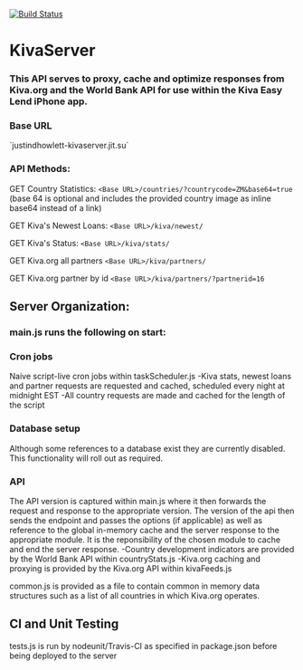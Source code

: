 [![Build Status](https://travis-ci.org/justinHowlett/KivaServer.png)](https://travis-ci.org/justinHowlett/KivaServer)

KivaServer
==========

<h3>This API serves to proxy, cache and optimize responses from Kiva.org and the World Bank API for use within the Kiva Easy Lend iPhone app.</h3>

<h3>Base URL</h3>
`justindhowlett-kivaserver.jit.su`

<h3>API Methods:</h3>

GET Country Statistics:
`<Base URL>/countries/?countrycode=ZM&base64=true`
<br/> (base 64 is optional and includes the provided country image as inline base64 instead of a link)


GET Kiva's Newest Loans:
`<Base URL>/kiva/newest/`

GET Kiva's Status:
`<Base URL>/kiva/stats/`

GET Kiva.org all partners 
`<Base URL>/kiva/partners/`

GET Kiva.org partner by id
`<Base URL>/kiva/partners/?partnerid=16`

<h2>Server Organization:</h2>

<h3>main.js runs the following on start:</h3>

<h3>Cron jobs</h3>
Naive script-live cron jobs within taskScheduler.js
  -Kiva stats, newest loans and partner requests are requested and cached, scheduled every night at midnight EST
  -All country requests are made and cached for the length of the script 
  
<h3>Database setup</h3>
Although some references to a database exist they are currently disabled. This functionality will roll out as required.

<h3>API</h3>
The API version is captured within main.js where it then forwards the request and response to the appropriate version. The version of the api then sends the endpoint and passes the options (if applicable) as well as reference to the global in-memory cache and the server response to the appropriate module.
It is the reponsibility of the chosen module to cache and end the server response.
  -Country development indicators are provided by the World Bank API within countryStats.js
  -Kiva.org caching and proxying is provided by the Kiva.org API within kivaFeeds.js

common.js is provided as a file to contain common in memory data structures such as a list of all countries in which Kiva.org operates.

<h2>CI and Unit Testing</h2>
tests.js is run by nodeunit/Travis-CI as specified in package.json before being deployed to the server 


